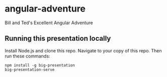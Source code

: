 # angular-adventure
Bill and Ted's Excellent Angular Adventure

## Running this presentation locally

Install Node.js and clone this repo. Navigate to your copy of this repo. Then run these commands:

```
npm install -g big-presentation
big-presentation-serve
```